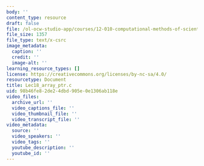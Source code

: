 ```yaml
---
body: ''
content_type: resource
draft: false
file: /ol-ocw-studio-app/courses/12-010-computational-methods-of-scientific-programming-fall-2024/lec18_array_ptr.c
file_size: 1357
file_type: text/x-csrc
image_metadata:
  caption: ''
  credit: ''
  image-alt: ''
learning_resource_types: []
license: https://creativecommons.org/licenses/by-nc-sa/4.0/
resourcetype: Document
title: Lec18_array_ptr.c
uid: 98b46fe8-2de2-4dbd-905e-0e1306ab118e
video_files:
  archive_url: ''
  video_captions_file: ''
  video_thumbnail_file: ''
  video_transcript_file: ''
video_metadata:
  source: ''
  video_speakers: ''
  video_tags: ''
  youtube_description: ''
  youtube_id: ''
---
```


